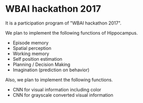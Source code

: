 # WBAI hackathon 2017
It is a participation program of "WBAI hackathon 2017".

We plan to implement the following functions of Hippocampus.
* Episode memory
* Spatial perception
* Working memory
* Self position estimation
* Planning / Decision Making
* Imagination (prediction on behavior)

Also, we plan to implement the following functions.
* CNN for visual information including color
* CNN for grayscale converted visual information
